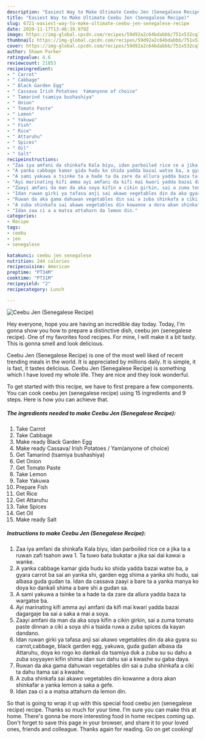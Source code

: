 ```yaml
---
description: "Easiest Way to Make Ultimate Ceebu Jen (Senegalese Recipe)"
title: "Easiest Way to Make Ultimate Ceebu Jen (Senegalese Recipe)"
slug: 6721-easiest-way-to-make-ultimate-ceebu-jen-senegalese-recipe
date: 2020-11-17T13:46:39.979Z
image: https://img-global.cpcdn.com/recipes/59d92a2c64bdabbb/751x532cq70/ceebu-jen-senegalese-recipe-recipe-main-photo.jpg
thumbnail: https://img-global.cpcdn.com/recipes/59d92a2c64bdabbb/751x532cq70/ceebu-jen-senegalese-recipe-recipe-main-photo.jpg
cover: https://img-global.cpcdn.com/recipes/59d92a2c64bdabbb/751x532cq70/ceebu-jen-senegalese-recipe-recipe-main-photo.jpg
author: Shawn Parker
ratingvalue: 4.6
reviewcount: 21853
recipeingredient:
- " Carrot"
- " Cabbage"
- " Black Garden Egg"
- " Cassava Irish Potatoes  Yamanyone of choice"
- " Tamarind tsamiya bushashiya"
- " Onion"
- " Tomato Paste"
- " Lemon"
- " Yakuwa"
- " Fish"
- " Rice"
- " Attaruhu"
- " Spices"
- " Oil"
- " Salt"
recipeinstructions:
- "Zaa iya amfani da shinkafa Kala biyu, idan parboiled rice ce a jika ta a ruwan zafi tsahon awa 1. Ta tuwo bata bukatar a jika sai dai kawai a wanke."
- "A yanka cabbage kamar gida hudu ko shida yadda bazai watse ba, a gyara carrot ba sai an yanka shi, garden egg shima a yanka shi hudu, sai albasa guda gudan ta. Idan da cassava zaayi a bare ta a yanka manya ko doya ko dankali shima a bare shi a gudan sa."
- "A sami yakuwa a tsinke ta a hade ta da zare da allura yadda baza ta wargatse ba."
- "Ayi marinating kifi amma ayi amfani da kifi mai kwari yadda bazai dagargaje ba sai a saka a mai a soya."
- "Zaayi amfani da man da aka soya kifin a cikin girkin, sai a zuma tomato paste dinnan a ciki a soya shi a tsaida ruwa a zuba spices da kayan dandano."
- "Idan ruwan girki ya tafasa anji sai akawo vegetables din da aka gyara su carrot,cabbage, black garden egg, yakuwa, guda gudan albasa da Attaruhu, doya ko rogo ko dankali da tsamiya duk a zuba su su dahu a zuba soyyayen kifin shima idan sun dahu sai a kwashe su gaba daya."
- "Ruwan da aka gama dahuwan vegetables din sai a zuba shinkafa a ciki ta dahu itama sai a kwashe."
- "A zuba shinkafa sai akawo vegetables din kowanne a dora akan shinkafar a yanka lemon a saka a gefe."
- "Idan zaa ci a a matsa attahurn da lemon din."
categories:
- Recipe
tags:
- ceebu
- jen
- senegalese

katakunci: ceebu jen senegalese 
nutrition: 244 calories
recipecuisine: American
preptime: "PT34M"
cooktime: "PT31M"
recipeyield: "2"
recipecategory: Lunch

---
```



![Ceebu Jen (Senegalese Recipe)](https://img-global.cpcdn.com/recipes/59d92a2c64bdabbb/751x532cq70/ceebu-jen-senegalese-recipe-recipe-main-photo.jpg)

Hey everyone, hope you are having an incredible day today. Today, I'm gonna show you how to prepare a distinctive dish, ceebu jen (senegalese recipe). One of my favorites food recipes. For mine, I will make it a bit tasty. This is gonna smell and look delicious.



Ceebu Jen (Senegalese Recipe) is one of the most well liked of recent trending meals in the world. It is appreciated by millions daily. It is simple, it is fast, it tastes delicious. Ceebu Jen (Senegalese Recipe) is something which I have loved my whole life. They are nice and they look wonderful.


To get started with this recipe, we have to first prepare a few components. You can cook ceebu jen (senegalese recipe) using 15 ingredients and 9 steps. Here is how you can achieve that.

<!--inarticleads1-->

##### The ingredients needed to make Ceebu Jen (Senegalese Recipe):

1. Take  Carrot
1. Take  Cabbage
1. Make ready  Black Garden Egg
1. Make ready  Cassava/ Irish Potatoes / Yam(anyone of choice)
1. Get  Tamarind (tsamiya bushashiya)
1. Get  Onion
1. Get  Tomato Paste
1. Take  Lemon
1. Take  Yakuwa
1. Prepare  Fish
1. Get  Rice
1. Get  Attaruhu
1. Take  Spices
1. Get  Oil
1. Make ready  Salt




<!--inarticleads2-->

##### Instructions to make Ceebu Jen (Senegalese Recipe):

1. Zaa iya amfani da shinkafa Kala biyu, idan parboiled rice ce a jika ta a ruwan zafi tsahon awa 1. Ta tuwo bata bukatar a jika sai dai kawai a wanke.
1. A yanka cabbage kamar gida hudu ko shida yadda bazai watse ba, a gyara carrot ba sai an yanka shi, garden egg shima a yanka shi hudu, sai albasa guda gudan ta. Idan da cassava zaayi a bare ta a yanka manya ko doya ko dankali shima a bare shi a gudan sa.
1. A sami yakuwa a tsinke ta a hade ta da zare da allura yadda baza ta wargatse ba.
1. Ayi marinating kifi amma ayi amfani da kifi mai kwari yadda bazai dagargaje ba sai a saka a mai a soya.
1. Zaayi amfani da man da aka soya kifin a cikin girkin, sai a zuma tomato paste dinnan a ciki a soya shi a tsaida ruwa a zuba spices da kayan dandano.
1. Idan ruwan girki ya tafasa anji sai akawo vegetables din da aka gyara su carrot,cabbage, black garden egg, yakuwa, guda gudan albasa da Attaruhu, doya ko rogo ko dankali da tsamiya duk a zuba su su dahu a zuba soyyayen kifin shima idan sun dahu sai a kwashe su gaba daya.
1. Ruwan da aka gama dahuwan vegetables din sai a zuba shinkafa a ciki ta dahu itama sai a kwashe.
1. A zuba shinkafa sai akawo vegetables din kowanne a dora akan shinkafar a yanka lemon a saka a gefe.
1. Idan zaa ci a a matsa attahurn da lemon din.




So that is going to wrap it up with this special food ceebu jen (senegalese recipe) recipe. Thanks so much for your time. I'm sure you can make this at home. There's gonna be more interesting food in home recipes coming up. Don't forget to save this page in your browser, and share it to your loved ones, friends and colleague. Thanks again for reading. Go on get cooking!
